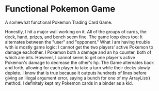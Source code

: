 # Functional Pokemon Game

A somewhat functional Pokemon Trading Card Game. 

Honestly, I hit a major wall working on it. All of the groups of cards, the deck, hand, prizes, and bench seem fine. The game loop does too: It alternates between the "user" and "opponent." What I am having trouble with is mostly game logic: I cannot get the two players' active Pokemon to damage eachother. I Pokemon both a damage and an hp counter, both of which are ints. However, I cannot seem to get one player's active Pokemon's damage to decrease the other's hp. The Game alternates back and forth, allowing for each player to take a turn while their decks slowly deplete. I know that is true because it outputs hundreds of lines before giving an illegal argument error, saying a bunch for one of my ArrayList<Card>() method. I definitely kept my Pokemon cards in a binder as a kid.
